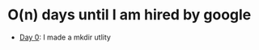 # O(n) days until I am hired by google
 - [Day 0](https://github.com/angeletakis/Pls-hire-me-google/tree/main/Day%200): I made a mkdir utlity
